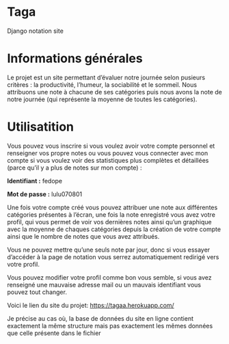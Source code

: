 # Taga
Django notation site
# **Informations générales**

Le projet est un site permettant d’évaluer notre journée selon pusieurs critères : la productivité, l’humeur, la sociabilité et le sommeil. Nous attribuons une note à chacune de ses catégories puis nous avons la note de notre journée (qui représente la moyenne de toutes les catégories).

# Utilisatition

Vous pouvez vous inscrire si vous voulez avoir votre compte personnel et renseigner vos propre notes  ou vous pouvez vous connecter avec mon compte si vous voulez voir des statistiques plus complètes et détaillées (parce qu’il y a plus de notes sur mon compte) : 

**Identifiant :** fedope

**Mot de passe :** lulu070801

Une fois votre compte créé vous pouvez attribuer une note aux différentes catégories présentes à l’écran, une fois la note enregistré vous avez votre profil, qui vous permet de voir vos dernières notes ainsi qu’un graphique avec la moyenne de chaques catégories depuis la création de votre compte ainsi que le nombre de notes que vous avez attribués. 

Vous ne pouvez mettre qu’une seuls note par jour, donc si vous essayer d’accéder à la page de notation vous serrez automatiquement redirigé vers votre profil.

Vous pouvez modifier votre profil comme bon vous semble, si vous avez renseigné une mauvaise adresse mail ou un mauvais identifiant vous pouvez tout changer.

Voici le lien du site du projet: https://tagaa.herokuapp.com/

Je précise au cas où, la base de données du site en ligne contient exactement la même structure mais pas exactement les mêmes données que celle présente dans le fichier
